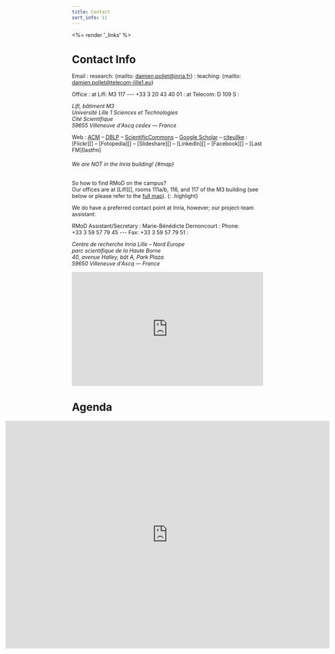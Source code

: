 ```yaml
---
title: Contact
sort_info: 11
---
```

<%= render '_links' %>

# Contact Info

Email
: research: {mailto: damien.pollet@inria.fr}
: teaching: {mailto: damien.pollet@telecom-lille1.eu}

Office
: at Lifl: M3&nbsp;117 --- +33&nbsp;3&nbsp;20&nbsp;43&nbsp;40&nbsp;01
: at Telecom: D&nbsp;109&nbsp;S
: <address>
    Lifl, bâtiment M3<br/>
    Université Lille 1 Sciences et Technologies<br/>
    Cité Scientifique<br/>
    59655 Villeneuve d'Ascq cedex — France
  </address>


Web
: [ACM](http://portal.acm.org/author_page.cfm?id=81100098681 "Association for Computing Machinery")
  – [DBLP](http://www.informatik.uni-trier.de/~ley/db/indices/a-tree/p/Pollet:Damien.html)
  – [ScientificCommons](http://en.scientificcommons.org/damien_pollet)
  – [Google Scholar](http://scholar.google.com/scholar?q=damien%20pollet)
  – [citeulike](http://www.citeulike.org/user/dpollet)
: [Flickr][]
  – [Fotopedia][]
  – [Slideshare][]
  – [LinkedIn][]
  – [Facebook][]
  – [Last FM][lastfm]


###### We are NOT in the Inria building!      {#map}
So how to find RMoD on the campus?  
Our offices are at [Lifl][], rooms 111a/b, 116, and 117 of the M3 building (see below or please refer to the [full map][map]).
{: .highlight}

We do have a preferred contact point at Inria, however; our project-team assistant:

RMoD Assistant/Secretary
: Marie-Bénédicte Dernoncourt
: Phone: +33&nbsp;3&nbsp;59&nbsp;57&nbsp;79&nbsp;45 --- Fax: +33&nbsp;3&nbsp;59&nbsp;57&nbsp;79&nbsp;51
: <address>
    Centre de recherche Inria Lille – Nord Europe<br/>
    parc scientifique de la Haute Borne<br/>
    40, avenue Halley, bât A, Park Plaza<br/>
    59650 Villeneuve d'Ascq — France
  </address>

<iframe width="100%" height="300" frameborder="0" scrolling="no" marginheight="0" marginwidth="0" src="http://maps.google.com/maps/ms?ie=UTF8&amp;hl=en&amp;msa=0&amp;msid=102439886615292055767.0004655293500ba265f74&amp;ll=50.60898,3.140888&amp;spn=0.016341,0.042915&amp;z=14&amp;output=embed">&nbsp;</iframe>

[map]: http://maps.google.com/maps/ms?ie=UTF8&hl=en&msa=0&msid=102439886615292055767.0004655293500ba265f74&ll=50.60977,3.139129&spn=0.018124,0.016801&t=h&z=16 "How to come to RMoD or Inria"


# Agenda

<div style="margin:0 -12.5em"><iframe src="http://www.google.com/calendar/embed?showTitle=0&amp;mode=WEEK&amp;height=600&amp;wkst=2&amp;bgcolor=%23ffffff&amp;src=damien.pollet%40gmail.com&amp;color=%23A32929&amp;ctz=Europe%2FParis" style="border-width:0" width="100%" height="600" frameborder="0" scrolling="no"></iframe></div>